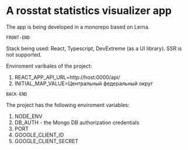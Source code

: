 # A rosstat statistics visualizer app

The app is being developed in a monorepo based on Lerna.

``` FRONT-END ```

Stack being used: React, Typescript, DevExtreme (as a UI library). SSR is not supported.

Enviroment varibales of the project:
1. REACT_APP_API_URL=http://host:0000/api/
2. INITIAL_MAP_VALUE=Центральный федеральный округ


``` BACK-END ```

The project has the following enviroment variables:
1. NODE_ENV
2. DB_AUTH - the Mongo DB authorization credentials
3. PORT
4. GOOGLE_CLIENT_ID
5. GOOGLE_CLIENT_SECRET

